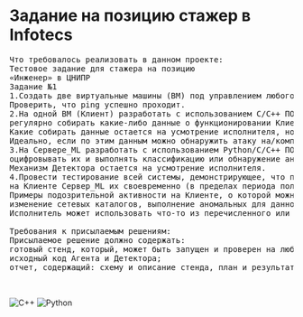 # Задание на позицию стажер в Infotecs
<pre>
Что требовалось реализовать в данном проекте:
Тестовое задание для стажера на позицию
«Инженер» в ЦНИПР
Задание №1
1.Создать две виртуальные машины (ВМ) под управлением любого Linux. Гипервизор – любой, работающий под Windows. Связать ВМ при помощи виртуальной сети.
Проверить, что ping успешно проходит.
2.На одной ВМ (Клиент) разработать с использованием C/C++ ПО Агент,который будет запускаться автоматически вместе с Клиентом,
регулярно собирать какие-либо данные о функционировании Клиента и отправлять их на другую ВМ (Сервер_ML).
Какие собирать данные остается на усмотрение исполнителя, но желательно, чтобы они были важны с точки зрения информационной безопасности.
Идеально, если по этим данным можно обнаружить атаку на/компрометацию Клиента.
3.На Сервере_ML разработать с использованием Python/C/C++ ПО Детектор, который будет регулярно принимать данные от Агента,
оцифровывать их и выполнять классификацию или обнаружение аномалий с помощью ML.
Механизм Детектора остается на усмотрение исполнителя.
4.Провести тестирование всей системы, демонстрирующее, что при выполнении аномальных операций 
на Клиенте Сервер_ML их своевременно (в пределах периода получения данных от Клиента) обнаруживает и выдает сообщение об этом на консоль или в файл.
Примеры подозрительной активности на Клиенте, о которой можно собирать информацию: вход в систему в нерабочее время, повышение привилегий аккаунта,
изменение сетевых каталогов, выполнение аномальных для данной системы команд, аномальный трафик или объем трафика и др.
Исполнитель может использовать что-то из перечисленного или придумать любой свой вариант реализации.

Требования к присылаемым решениям:
Присылаемое решение должно содержать:
готовый стенд, который, может быть запущен и проверен на любом ПК под управлением Windows, с установленным гипервизором;
исходный код Агента и Детектора;
отчет, содержащий: схему и описание стенда, план и результат тестирования стенда.


</pre>
![C++](https://img.shields.io/badge/c++-%2300599C.svg?style=for-the-badge&logo=c%2B%2B&logoColor=white)
![Python](https://sun9-45.userapi.com/s/v1/if1/uxOYT6SXY5sqbamHyTMMIJCaOu8VkugZJ_A86PIQ6CZXJMrBWJltSFy-A9kE_RZKW2RYGg.jpg?size=50x50&quality=96&crop=0,0,280,280&ava=1)
